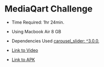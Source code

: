 # MediaQart Challenge

- Time Required: 1hr 24min.
- Using Macbook Air 8 GB

- Dependencies Used [carousel_slider: ^3.0.0](http://https://pub.dev/packages/carousel_slider "carousel_slider: ^3.0.0"),

- [ Link to Video](https://drive.google.com/file/d/1Pus-UTjOuBm8_eFypjmoKReeNYpj_ga6/view?usp=sharing " Link to Video")

- [Link to APK](https://drive.google.com/file/d/1DrpIlyoQ_9kXZSCABHpY5gDxQhecxk1p/view?usp=sharing "Link to APK")